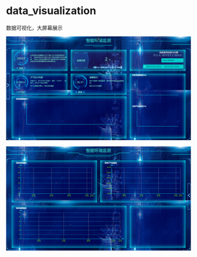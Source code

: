 # data_visualization

数据可视化，大屏幕展示

![image-20210129112724132](\README_IMG\image-20210129112724132.png)



<img src="README_IMG\image-20210129112905352.png" alt="image-20210129112905352" />



